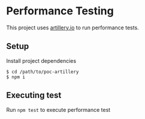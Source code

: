 # Performance Testing
This project uses [artillery.io](https://artillery.io/) to run performance tests.

## Setup
Install project dependencies
```shell
$ cd /path/to/poc-artillery
$ npm i
```

## Executing test
Run `npm test` to execute performance test
